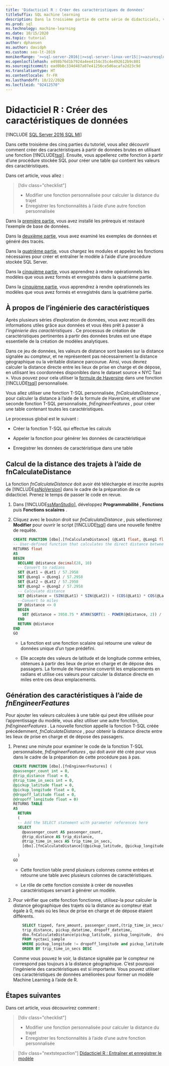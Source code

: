 ```yaml
---
title: 'Didacticiel R : Créer des caractéristiques de données'
titleSuffix: SQL machine learning
description: Dans la troisième partie de cette série de didacticiels, vous utiliserez des fonctions T-SQL pour créer et stocker des fonctionnalités à partir d’exemples de données avec SQL Machine Learning.
ms.prod: sql
ms.technology: machine-learning
ms.date: 10/15/2020
ms.topic: tutorial
author: dphansen
ms.author: davidph
ms.custom: seo-lt-2019
monikerRange: '>=sql-server-2016||>=sql-server-linux-ver15||>=azuresqldb-mi-current||=sqlallproducts-allversions'
ms.openlocfilehash: e498b76d1b7924a4ee4154c35c4e492612b9c801
ms.sourcegitcommit: ead0b8c334d487a07e41256ce5d6acafa2d23c9d
ms.translationtype: HT
ms.contentlocale: fr-FR
ms.lasthandoff: 10/22/2020
ms.locfileid: "92412570"
---
```

# <a name="r-tutorial-create-data-features"></a>Didacticiel R : Créer des caractéristiques de données
[!INCLUDE [SQL Server 2016 SQL MI](../../includes/applies-to-version/sqlserver2016-asdbmi.md)]

Dans cette troisième des cinq parties du tutoriel, vous allez découvrir comment créer des caractéristiques à partir de données brutes en utilisant une fonction [!INCLUDE[tsql](../../includes/tsql-md.md)]. Ensuite, vous appellerez cette fonction à partir d’une procédure stockée SQL pour créer une table qui contient les valeurs des caractéristiques.

Dans cet article, vous allez :

> [!div class="checklist"]
> + Modifier une fonction personnalisée pour calculer la distance du trajet
> + Enregistrer les fonctionnalités à l’aide d’une autre fonction personnalisée

Dans la [première partie](r-taxi-classification-introduction.md), vous avez installé les prérequis et restauré l’exemple de base de données.

Dans la [deuxième partie](r-taxi-classification-explore-data.md), vous avez examiné les exemples de données et généré des tracés.

Dans la [quatrième partie](r-taxi-classification-train-model.md), vous chargez les modules et appelez les fonctions nécessaires pour créer et entraîner le modèle à l’aide d’une procédure stockée SQL Server.

Dans la [cinquième partie](r-taxi-classification-deploy-model.md), vous apprendrez à rendre opérationnels les modèles que vous avez formés et enregistrés dans la quatrième partie.

Dans la [cinquième partie](./python-taxi-classification-deploy-model.md), vous apprendrez à rendre opérationnels les modèles que vous avez formés et enregistrés dans la quatrième partie.

## <a name="about-feature-engineering"></a>À propos de l’ingénierie des caractéristiques

Après plusieurs séries d’exploration de données, vous avez recueilli des informations utiles grâce aux données et vous êtes prêt à passer à *l’ingénierie des caractéristiques* . Ce processus de création de caractéristiques pertinentes à partir des données brutes est une étape essentielle de la création de modèles analytiques.

Dans ce jeu de données, les valeurs de distance sont basées sur la distance signalée au compteur, et ne représentent pas nécessairement la distance géographique ou la véritable distance parcourue. Ainsi, vous devrez calculer la distance directe entre les lieux de prise en charge et de dépose, en utilisant les coordonnées disponibles dans le dataset source « NYC Taxi ». Vous pouvez pour cela utiliser la [formule de Haversine](https://en.wikipedia.org/wiki/Haversine_formula) dans une fonction [!INCLUDE[tsql](../../includes/tsql-md.md)] personnalisée.

Vous allez utiliser une fonction T-SQL personnalisée, _fnCalculateDistance_ , pour calculer la distance à l’aide de la formule de Haversine, et utiliser une seconde fonction T-SQL personnalisée, _fnEngineerFeatures_ , pour créer une table contenant toutes les caractéristiques.

Le processus global est le suivant :

+ Créer la fonction T-SQL qui effectue les calculs

+ Appeler la fonction pour générer les données de caractéristique

+ Enregistrer les données de caractéristique dans une table

## <a name="calculate-trip-distance-using-fncalculatedistance"></a>Calcul de la distance des trajets à l’aide de fnCalculateDistance

La fonction _fnCalculateDistance_ doit avoir été téléchargée et inscrite auprès de [!INCLUDE[ssNoVersion](../../includes/ssnoversion-md.md)] dans le cadre de la préparation de ce didacticiel. Prenez le temps de passer le code en revue.
  
1. Dans [!INCLUDE[ssManStudio](../../includes/ssmanstudio-md.md)], développez **Programmabilité** , **Fonctions** puis **Fonctions scalaires** .   

2. Cliquez avec le bouton droit sur _fnCalculateDistance_ , puis sélectionnez **Modifier** pour ouvrir le script [!INCLUDE[tsql](../../includes/tsql-md.md)] dans une nouvelle fenêtre de requête.
  
   ```sql
   CREATE FUNCTION [dbo].[fnCalculateDistance] (@Lat1 float, @Long1 float, @Lat2 float, @Long2 float)  
   -- User-defined function that calculates the direct distance between two geographical coordinates.  
   RETURNS float  
   AS  
   BEGIN  
     DECLARE @distance decimal(28, 10)  
     -- Convert to radians  
     SET @Lat1 = @Lat1 / 57.2958  
     SET @Long1 = @Long1 / 57.2958  
     SET @Lat2 = @Lat2 / 57.2958  
     SET @Long2 = @Long2 / 57.2958  
     -- Calculate distance  
     SET @distance = (SIN(@Lat1) * SIN(@Lat2)) + (COS(@Lat1) * COS(@Lat2) * COS(@Long2 - @Long1))  
     --Convert to miles  
     IF @distance <> 0  
     BEGIN  
       SET @distance = 3958.75 * ATAN(SQRT(1 - POWER(@distance, 2)) / @distance);  
     END  
     RETURN @distance  
   END
   GO
   ```
  
   + La fonction est une fonction scalaire qui retourne une valeur de données unique d’un type prédéfini.
  
   + Elle accepte des valeurs de latitude et de longitude comme entrées, obtenues à partir des lieux de prise en charge et de dépose des passagers. La formule de Haversine convertit les emplacements en radians et utilise ces valeurs pour calculer la distance directe en miles entre ces deux emplacements.

## <a name="generate-the-features-using-_fnengineerfeatures_"></a>Génération des caractéristiques à l’aide de _fnEngineerFeatures_

Pour ajouter les valeurs calculées à une table qui peut être utilisée pour l’apprentissage du modèle, vous allez utiliser une autre fonction, _fnEngineerFeatures_ . La nouvelle fonction appelle la fonction T-SQL créée précédemment, _fnCalculateDistance_ , pour obtenir la distance directe entre les lieux de prise en charge et de dépose des passagers. 

1. Prenez une minute pour examiner le code de la fonction T-SQL personnalisée, _fnEngineerFeatures_ , qui doit avoir été créé pour vous dans le cadre de la préparation de cette procédure pas à pas.
  
   ```sql
   CREATE FUNCTION [dbo].[fnEngineerFeatures] (  
   @passenger_count int = 0,  
   @trip_distance float = 0,  
   @trip_time_in_secs int = 0,  
   @pickup_latitude float = 0,  
   @pickup_longitude float = 0,  
   @dropoff_latitude float = 0,  
   @dropoff_longitude float = 0)  
   RETURNS TABLE  
   AS
     RETURN
     (
     -- Add the SELECT statement with parameter references here
     SELECT
       @passenger_count AS passenger_count,
       @trip_distance AS trip_distance,
       @trip_time_in_secs AS trip_time_in_secs,
       [dbo].[fnCalculateDistance](@pickup_latitude, @pickup_longitude, @dropoff_latitude, @dropoff_longitude) AS direct_distance
  
     )
   GO
   ```

   + Cette fonction table prend plusieurs colonnes comme entrées et retourne une table avec plusieurs colonnes de caractéristiques.

   + Le rôle de cette fonction consiste à créer de nouvelles caractéristiques servant à générer un modèle.

2. Pour vérifier que cette fonction fonctionne, utilisez-la pour calculer la distance géographique des trajets où la distance au compteur était égale à 0, mais où les lieux de prise en charge et de dépose étaient différents.
  
   ```sql
       SELECT tipped, fare_amount, passenger_count,(trip_time_in_secs/60) as TripMinutes,
       trip_distance, pickup_datetime, dropoff_datetime,
       dbo.fnCalculateDistance(pickup_latitude, pickup_longitude,  dropoff_latitude, dropoff_longitude) AS direct_distance
       FROM nyctaxi_sample
       WHERE pickup_longitude != dropoff_longitude and pickup_latitude != dropoff_latitude and trip_distance = 0
       ORDER BY trip_time_in_secs DESC
   ```
  
   Comme vous pouvez le voir, la distance signalée par le compteur ne correspond pas toujours à la distance géographique. C’est pourquoi l’ingénierie des caractéristiques est si importante. Vous pouvez utiliser ces caractéristiques de données améliorées pour former un modèle Machine Learning à l’aide de R.

## <a name="next-steps"></a>Étapes suivantes

Dans cet article, vous découvrirez comment :

> [!div class="checklist"]
> + Modifier une fonction personnalisée pour calculer la distance du trajet
> + Enregistrer les fonctionnalités à l’aide d’une autre fonction personnalisée

> [!div class="nextstepaction"]
> [Didacticiel R : Entraîner et enregistrer le modèle](r-taxi-classification-train-model.md)
